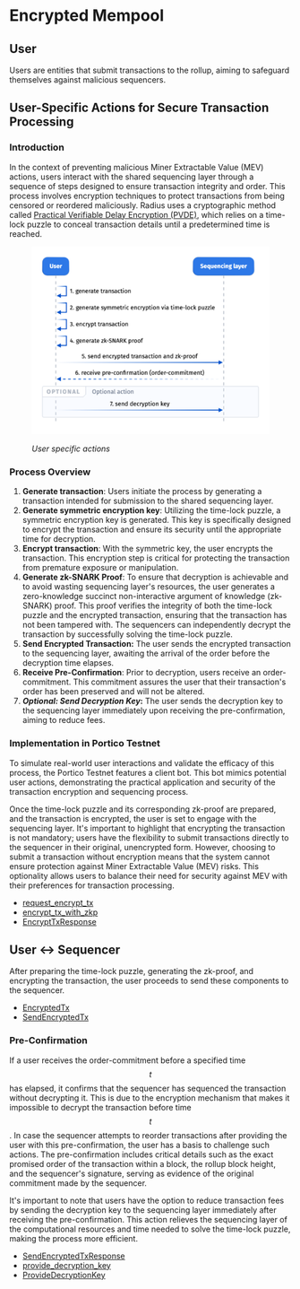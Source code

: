 # Encrypted Mempool

## User

Users are entities that submit transactions to the rollup, aiming to safeguard themselves against malicious sequencers.

## User-Specific Actions for Secure Transaction Processing

### **Introduction**

In the context of preventing malicious Miner Extractable Value (MEV) actions, users interact with the shared sequencing layer through a sequence of steps designed to ensure transaction integrity and order. This process involves encryption techniques to protect transactions from being censored or reordered maliciously. Radius uses a cryptographic method called [Practical Verifiable Delay Encryption (PVDE)](https://ethresear.ch/t/mev-resistant-zk-rollups-with-practical-vde-pvde/12677), which relies on a time-lock puzzle to conceal transaction details until a predetermined time is reached.

<figure><img src="../../.gitbook/assets/image (13).png" alt=""><figcaption><p><em>User specific actions</em></p></figcaption></figure>

### **Process Overview**

1. **Generate transaction**: Users initiate the process by generating a transaction intended for submission to the shared sequencing layer.
2. **Generate symmetric encryption key**: Utilizing the time-lock puzzle, a symmetric encryption key is generated. This key is specifically designed to encrypt the transaction and ensure its security until the appropriate time for decryption.
3. **Encrypt transaction**: With the symmetric key, the user encrypts the transaction. This encryption step is critical for protecting the transaction from premature exposure or manipulation.
4. **Generate zk-SNARK Proof**: To ensure that decryption is achievable and to avoid wasting sequencing layer's resources, the user generates a zero-knowledge succinct non-interactive argument of knowledge (zk-SNARK) proof. This proof verifies the integrity of both the time-lock puzzle and the encrypted transaction, ensuring that the transaction has not been tampered with. The sequencers can independently decrypt the transaction by successfully solving the time-lock puzzle.
5. **Send Encrypted Transaction:** The user sends the encrypted transaction to the sequencing layer, awaiting the arrival of the order before the decryption time elapses.
6. **Receive Pre-Confirmation**: Prior to decryption, users receive an order-commitment. This commitment assures the user that their transaction's order has been preserved and will not be altered.
7. _**Optional: Send Decryption Key**_**:**  The user sends the decryption key to the sequencing layer immediately upon receiving the pre-confirmation, aiming to reduce fees.

### **Implementation in Portico Testnet**

To simulate real-world user interactions and validate the efficacy of this process, the Portico Testnet features a client bot. This bot mimics potential user actions, demonstrating the practical application and security of the transaction encryption and sequencing process.

Once the time-lock puzzle and its corresponding zk-proof are prepared, and the transaction is encrypted, the user is set to engage with the sequencing layer. It's important to highlight that encrypting the transaction is not mandatory; users have the flexibility to submit transactions directly to the sequencer in their original, unencrypted form. However, choosing to submit a transaction without encryption means that the system cannot ensure protection against Miner Extractable Value (MEV) risks. This optionality allows users to balance their need for security against MEV with their preferences for transaction processing.

* [request\_encrypt\_tx](code-references.md#request\_encrypt\_tx)
* [encrypt\_tx\_with\_zkp](code-references.md#encrypt\_tx\_with\_zkp)
* [EncryptTxResponse](code-references.md#encrypttxresponse)

## User ↔ Sequencer

After preparing the time-lock puzzle, generating the zk-proof, and encrypting the transaction, the user proceeds to send these components to the sequencer.&#x20;

* [EncryptedTx](code-references.md#encryptedtx)
* [SendEncryptedTx](code-references.md#sendencryptedtx)

### Pre-Confirmation <a href="#pre-confirmation" id="pre-confirmation"></a>

If a user receives the order-commitment before a specified time $$t$$ has elapsed, it confirms that the sequencer has sequenced the transaction without decrypting it. This is due to the encryption mechanism that makes it impossible to decrypt the transaction before time $$t$$. In case the sequencer attempts to reorder transactions after providing the user with this pre-confirmation, the user has a basis to challenge such actions. The pre-confirmation includes critical details such as the exact promised order of the transaction within a block, the rollup block height, and the sequencer's signature, serving as evidence of the original commitment made by the sequencer.

It's important to note that users have the option to reduce transaction fees by sending the decryption key to the sequencing layer immediately after receiving the pre-confirmation. This action relieves the sequencing layer of the computational resources and time needed to solve the time-lock puzzle, making the process more efficient.

* [SendEncryptedTxResponse](code-references.md#sendencryptedtxresponse)
* [provide\_decryption\_key](code-references.md#provide\_decryption\_key)
* [ProvideDecryptionKey](code-references.md#providedecryptionkey)

